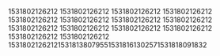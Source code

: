 1531802126212
1531802126212
1531802126212
1531802126212
1531802126212
1531802126212
1531802126212
1531802126212
1531802126212
1531802126212
1531802126212
1531802126212
1531802126212
1531802126212
1531802126212153181380795515318161302571531818091832
